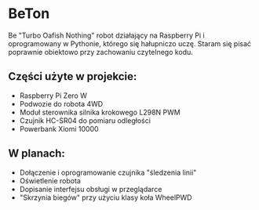 # BeTon
Be "Turbo Oafish Nothing" robot działający na Raspberry Pi i oprogramowany w Pythonie, którego się hałupniczo uczę. Staram się pisać poprawnie obiektowo przy zachowaniu czytelnego kodu.

## Części użyte w projekcie:
- Raspberry Pi Zero W
- Podwozie do robota 4WD
- Moduł sterownika silnika krokowego L298N PWM
- Czujnik HC-SR04 do pomiaru odległości
- Powerbank Xiomi 10000

## W planach:
- Dołączenie i oprogramowanie czujnika "śledzenia linii"
- Oświetlenie robota
- Dopisanie interfejsu obsługi w przeglądarce
- "Skrzynia biegów" przy użyciu klasy koła WheelPWD
